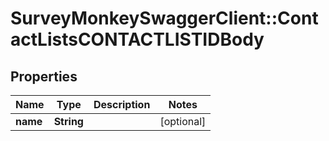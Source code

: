 # SurveyMonkeySwaggerClient::ContactListsCONTACTLISTIDBody

## Properties
Name | Type | Description | Notes
------------ | ------------- | ------------- | -------------
**name** | **String** |  | [optional] 

